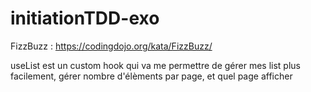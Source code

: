 # initiationTDD-exo

FizzBuzz : https://codingdojo.org/kata/FizzBuzz/

useList est un custom hook qui va me permettre de gérer mes list plus facilement, gérer nombre d'élèments par page, et quel page afficher